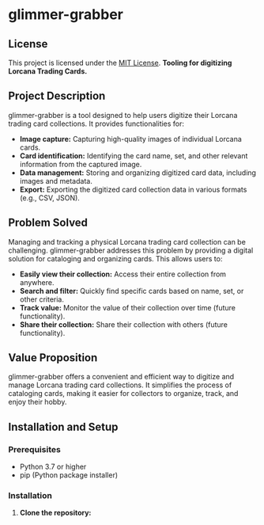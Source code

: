 # glimmer-grabber
## License

This project is licensed under the [MIT License](LICENSE).
**Tooling for digitizing Lorcana Trading Cards.**

## Project Description

glimmer-grabber is a tool designed to help users digitize their Lorcana trading card collections. It provides functionalities for:

- **Image capture:** Capturing high-quality images of individual Lorcana cards.
- **Card identification:** Identifying the card name, set, and other relevant information from the captured image.
- **Data management:** Storing and organizing digitized card data, including images and metadata.
- **Export:** Exporting the digitized card collection data in various formats (e.g., CSV, JSON).

## Problem Solved

Managing and tracking a physical Lorcana trading card collection can be challenging. glimmer-grabber addresses this problem by providing a digital solution for cataloging and organizing cards. This allows users to:

- **Easily view their collection:** Access their entire collection from anywhere.
- **Search and filter:** Quickly find specific cards based on name, set, or other criteria.
- **Track value:** Monitor the value of their collection over time (future functionality).
- **Share their collection:** Share their collection with others (future functionality).

## Value Proposition

glimmer-grabber offers a convenient and efficient way to digitize and manage Lorcana trading card collections. It simplifies the process of cataloging cards, making it easier for collectors to organize, track, and enjoy their hobby.

## Installation and Setup

### Prerequisites

- Python 3.7 or higher
- pip (Python package installer)

### Installation

1. **Clone the repository:**
